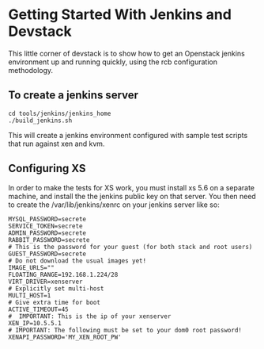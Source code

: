 Getting Started With Jenkins and Devstack
=========================================
This little corner of devstack is to show how to get an Openstack jenkins
environment up and running quickly, using the rcb configuration methodology.


To create a jenkins server
--------------------------

    cd tools/jenkins/jenkins_home
    ./build_jenkins.sh

This will create a jenkins environment configured with sample test scripts that run against xen and kvm.

Configuring XS
--------------
In order to make the tests for XS work, you must install xs 5.6 on a separate machine,
and install the the jenkins public key on that server.  You then need to create the
/var/lib/jenkins/xenrc on your jenkins server like so:

    MYSQL_PASSWORD=secrete
    SERVICE_TOKEN=secrete
    ADMIN_PASSWORD=secrete
    RABBIT_PASSWORD=secrete
    # This is the password for your guest (for both stack and root users)
    GUEST_PASSWORD=secrete
    # Do not download the usual images yet!
    IMAGE_URLS=""
    FLOATING_RANGE=192.168.1.224/28
    VIRT_DRIVER=xenserver
    # Explicitly set multi-host
    MULTI_HOST=1
    # Give extra time for boot
    ACTIVE_TIMEOUT=45
    #  IMPORTANT: This is the ip of your xenserver
    XEN_IP=10.5.5.1
    # IMPORTANT: The following must be set to your dom0 root password!
    XENAPI_PASSWORD='MY_XEN_ROOT_PW'
